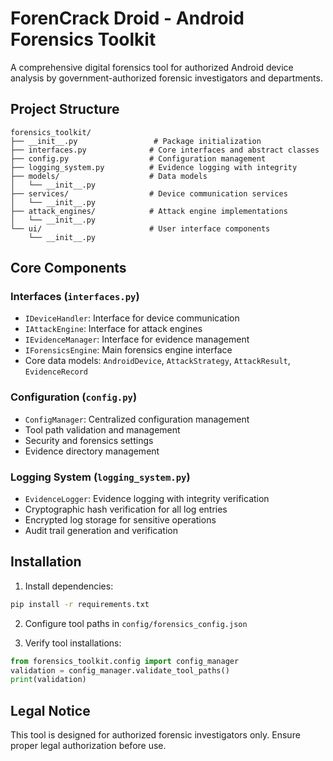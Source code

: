 # ForenCrack Droid - Android Forensics Toolkit

A comprehensive digital forensics tool for authorized Android device analysis by government-authorized forensic investigators and departments.

## Project Structure

```
forensics_toolkit/
├── __init__.py                 # Package initialization
├── interfaces.py              # Core interfaces and abstract classes
├── config.py                  # Configuration management
├── logging_system.py          # Evidence logging with integrity
├── models/                    # Data models
│   └── __init__.py
├── services/                  # Device communication services
│   └── __init__.py
├── attack_engines/            # Attack engine implementations
│   └── __init__.py
└── ui/                        # User interface components
    └── __init__.py
```

## Core Components

### Interfaces (`interfaces.py`)
- `IDeviceHandler`: Interface for device communication
- `IAttackEngine`: Interface for attack engines
- `IEvidenceManager`: Interface for evidence management
- `IForensicsEngine`: Main forensics engine interface
- Core data models: `AndroidDevice`, `AttackStrategy`, `AttackResult`, `EvidenceRecord`

### Configuration (`config.py`)
- `ConfigManager`: Centralized configuration management
- Tool path validation and management
- Security and forensics settings
- Evidence directory management

### Logging System (`logging_system.py`)
- `EvidenceLogger`: Evidence logging with integrity verification
- Cryptographic hash verification for all log entries
- Encrypted log storage for sensitive operations
- Audit trail generation and verification

## Installation

1. Install dependencies:
```bash
pip install -r requirements.txt
```

2. Configure tool paths in `config/forensics_config.json`

3. Verify tool installations:
```python
from forensics_toolkit.config import config_manager
validation = config_manager.validate_tool_paths()
print(validation)
```

## Legal Notice

This tool is designed for authorized forensic investigators only. Ensure proper legal authorization before use.

